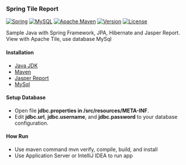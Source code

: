 ### Spring Tile Report

[![Spring](https://img.shields.io/badge/spring-4.0.5-yellow.svg)](https://spring.io/)
[![MySQL](https://img.shields.io/badge/mysql-5.1.26-orange.svg)](https://www.mysql.com/)
[![Apache Maven](https://img.shields.io/badge/maven-3.0-blue.svg)](https://maven.apache.org/docs/3.0/release-notes.html)
[![Version](https://img.shields.io/badge/version-1.0-00CED1.svg)](https://github.com/dynastymasra/SpringTileReport)
[![License](https://img.shields.io/badge/license-MIT-44897a.svg)](https://github.com/dynastymasra/SpringTileReport/blob/master/LICENSE)

Sample Java with Spring Framework, JPA, Hibernate and Jasper Report. View with Apache Tile,
use database MySql

#### Installation
* [Java JDK](http://www.oracle.com/technetwork/java/javase/downloads/index.html)
* [Maven](https://maven.apache.org/)
* [Jasper Report](http://jaspersoft.com/)
* [MySql](https://www.mysql.com/)

#### Setup Database
* Open file __jdbc.properties in /src/resources/META-INF__.
* Edit __jdbc.url__, __jdbc.username__, and __jdbc.password__ to your database configuration.

#### How Run
* Use maven command mvn verify, compile, build, and install
* Use Application Server or IntelliJ IDEA to run app
